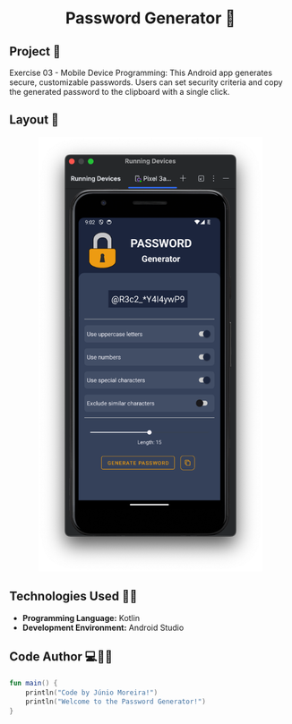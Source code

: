 <h1 align="center">Password Generator 🔐</h1>

## Project 🎯 

Exercise 03 - Mobile Device Programming: This Android app generates secure, customizable passwords. Users can set security criteria and copy the generated password to the clipboard with a single click.

## Layout 🎨 

<div align="center">
  <img src="./images/passwd.png" alt="App Screenshot" width="400"/>
</div>

## Technologies Used 🤖🍏

- **Programming Language:** Kotlin
- **Development Environment:** Android Studio

## Code Author 💻👨‍💻

```kotlin
fun main() {
    println("Code by Júnio Moreira!")
    println("Welcome to the Password Generator!")
}
